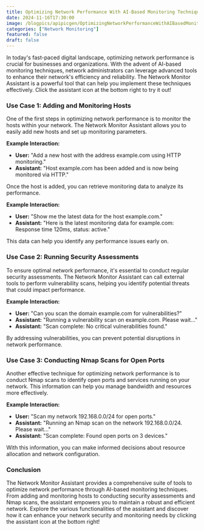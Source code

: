```yaml
---
title: Optimizing Network Performance With AI-Based Monitoring Techniques
date: 2024-11-16T17:30:00
image: /blogpics/apipicgen/OptimizingNetworkPerformanceWithAIBasedMonitoringTechniques-DRFQGEQQO7.jpg
categories: ["Network Monitoring"]
featured: false
draft: false
---
```

In today's fast-paced digital landscape, optimizing network performance is crucial for businesses and organizations. With the advent of AI-based monitoring techniques, network administrators can leverage advanced tools to enhance their network's efficiency and reliability. The Network Monitor Assistant is a powerful tool that can help you implement these techniques effectively. Click the assistant icon at the bottom right to try it out!

### Use Case 1: Adding and Monitoring Hosts

One of the first steps in optimizing network performance is to monitor the hosts within your network. The Network Monitor Assistant allows you to easily add new hosts and set up monitoring parameters.

**Example Interaction:**

- **User:** "Add a new host with the address example.com using HTTP monitoring."
- **Assistant:** "Host example.com has been added and is now being monitored via HTTP."

Once the host is added, you can retrieve monitoring data to analyze its performance.

**Example Interaction:**

- **User:** "Show me the latest data for the host example.com."
- **Assistant:** "Here is the latest monitoring data for example.com: Response time 120ms, status: active."

This data can help you identify any performance issues early on.

### Use Case 2: Running Security Assessments

To ensure optimal network performance, it's essential to conduct regular security assessments. The Network Monitor Assistant can call external tools to perform vulnerability scans, helping you identify potential threats that could impact performance.

**Example Interaction:**

- **User:** "Can you scan the domain example.com for vulnerabilities?"
- **Assistant:** "Running a vulnerability scan on example.com. Please wait..."
- **Assistant:** "Scan complete: No critical vulnerabilities found."

By addressing vulnerabilities, you can prevent potential disruptions in network performance.

### Use Case 3: Conducting Nmap Scans for Open Ports

Another effective technique for optimizing network performance is to conduct Nmap scans to identify open ports and services running on your network. This information can help you manage bandwidth and resources more effectively.

**Example Interaction:**

- **User:** "Scan my network 192.168.0.0/24 for open ports."
- **Assistant:** "Running an Nmap scan on the network 192.168.0.0/24. Please wait..."
- **Assistant:** "Scan complete: Found open ports on 3 devices."

With this information, you can make informed decisions about resource allocation and network configuration.

### Conclusion

The Network Monitor Assistant provides a comprehensive suite of tools to optimize network performance through AI-based monitoring techniques. From adding and monitoring hosts to conducting security assessments and Nmap scans, the assistant empowers you to maintain a robust and efficient network. Explore the various functionalities of the assistant and discover how it can enhance your network security and monitoring needs by clicking the assistant icon at the bottom right!